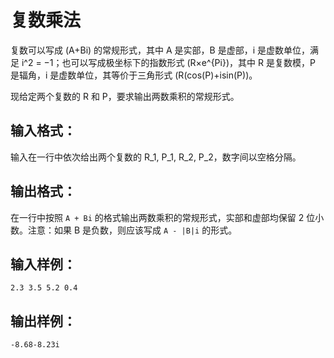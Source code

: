 # 复数乘法
复数可以写成 (A+Bi) 的常规形式，其中 A 是实部，B 是虚部，i 是虚数单位，满足 i^2 = −1；也可以写成极坐标下的指数形式 (R×e^{Pi})，其中 R 是复数模，P 是辐角，i 是虚数单位，其等价于三角形式 (R(cos(P)+isin(P))。

现给定两个复数的 R 和 P，要求输出两数乘积的常规形式。

## 输入格式：
输入在一行中依次给出两个复数的 R_1, P_1, R_2, P_2，数字间以空格分隔。

## 输出格式：
在一行中按照 `A + Bi` 的格式输出两数乘积的常规形式，实部和虚部均保留 2 位小数。注意：如果 B 是负数，则应该写成 `A - |B|i` 的形式。

## 输入样例：
    2.3 3.5 5.2 0.4
## 输出样例：
    -8.68-8.23i
